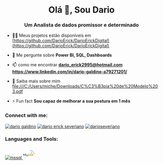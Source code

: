 <h1 align="center">Olá 👋, Sou Dario</h1>
<h3 align="center">Um Analista de dados promissor e determinado</h3>

- 👨‍💻 Meus projetos estão disponíveis em [https://github.com/DarioErick/DarioErickDigital](https://github.com/DarioErick/DarioErickDigital)

- 💬 Me pergunte sobre **Power BI, SQL, Dashboards**

- 📫 como me encontrar **dario_erick2995@hotmail.com https://www.linkedin.com/in/dario-galdino-a79271201/**

- 📄 Saiba mais sobre mim [file:///C:/Users/miche/Downloads/C%C3%B3pia%20de%20Modelo%203.pdf](file:///C:/Users/miche/Downloads/C%C3%B3pia%20de%20Modelo%203.pdf)

- ⚡ Fun fact **Sou capaz de melhorar a sua postura em 1 mês**

<h3 align="left">Connect with me:</h3>
<p align="left">
<a href="https://linkedin.com/in/dario galdino" target="blank"><img align="center" src="https://raw.githubusercontent.com/rahuldkjain/github-profile-readme-generator/master/src/images/icons/Social/linked-in-alt.svg" alt="dario galdino" height="30" width="40" /></a>
<a href="https://fb.com/dario erick severiano" target="blank"><img align="center" src="https://raw.githubusercontent.com/rahuldkjain/github-profile-readme-generator/master/src/images/icons/Social/facebook.svg" alt="dario erick severiano" height="30" width="40" /></a>
<a href="https://instagram.com/darioseveriano" target="blank"><img align="center" src="https://raw.githubusercontent.com/rahuldkjain/github-profile-readme-generator/master/src/images/icons/Social/instagram.svg" alt="darioseveriano" height="30" width="40" /></a>
</p>

<h3 align="left">Languages and Tools:</h3>
<p align="left"> <a href="https://www.microsoft.com/en-us/sql-server" target="_blank" rel="noreferrer"> <img src="https://www.svgrepo.com/show/303229/microsoft-sql-server-logo.svg" alt="mssql" width="40" height="40"/> </a> <a href="https://www.mysql.com/" target="_blank" rel="noreferrer"> <img src="https://raw.githubusercontent.com/devicons/devicon/master/icons/mysql/mysql-original-wordmark.svg" alt="mysql" width="40" height="40"/> </a> </p>



